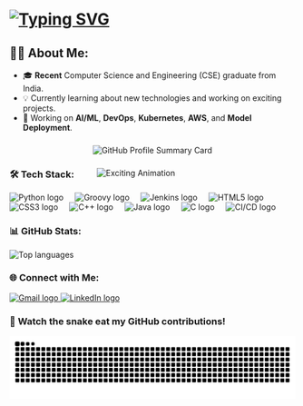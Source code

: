 # [![Typing SVG](https://readme-typing-svg.demolab.com?font=Doto&size=27&pause=1000&color=80F767&background=73FF8500&width=435&lines=Hi+There!+%F0%9F%91%8B;I'm+Mirang+Bhandari+%F0%9F%98%81)](https://git.io/typing-svg)

## 👨‍💻 About Me:
- 🎓 **Recent** Computer Science and Engineering (CSE) graduate from India.
- 💡 Currently learning about new technologies and working on exciting projects.
- 🚀 Working on **AI/ML**, **DevOps**, **Kubernetes**, **AWS**, and **Model Deployment**.

###

<div align="center">
  <img src="https://github-profile-summary-cards.vercel.app/api/cards/profile-details?username=Bloodwingv2&theme=dracula" alt="GitHub Profile Summary Card"/>
</div>

###

<img src="https://cdn.theatlantic.com/thumbor/MucfpOos0CrW_3s4_zV7iikMSJo=/0x0:2000x1125/976x549/media/img/mt/2021/06/GamersAndFraudNew/original.gif" alt="Exciting Animation" align="right" width="350" />

### 🛠️ **Tech Stack**:

<div align="left">
  <img src="https://cdn.jsdelivr.net/gh/devicons/devicon/icons/python/python-original.svg" height="40" alt="Python logo" />
  <img width="12" />
  <img src="https://cdn.jsdelivr.net/gh/devicons/devicon/icons/groovy/groovy-original.svg" height="40" alt="Groovy logo" />
  <img width="12" />
  <img src="https://cdn.jsdelivr.net/gh/devicons/devicon/icons/jenkins/jenkins-original.svg" height="40" alt="Jenkins logo" />
  <img width="12" />
  <img src="https://cdn.jsdelivr.net/gh/devicons/devicon/icons/html5/html5-original.svg" height="40" alt="HTML5 logo" />
  <img width="12" />
  <img src="https://cdn.jsdelivr.net/gh/devicons/devicon/icons/css3/css3-original.svg" height="40" alt="CSS3 logo" />
  <img width="12" />
  <img src="https://cdn.jsdelivr.net/gh/devicons/devicon/icons/cplusplus/cplusplus-original.svg" height="40" alt="C++ logo" />
  <img width="12" />
  <img src="https://cdn.jsdelivr.net/gh/devicons/devicon/icons/java/java-original.svg" height="40" alt="Java logo" />
  <img width="12" />
  <img src="https://cdn.jsdelivr.net/gh/devicons/devicon/icons/c/c-original.svg" height="40" alt="C logo" />
  <img width="12" />
  <img src="https://cdn.jsdelivr.net/gh/devicons/devicon/icons/docker/docker-original.svg" height="40" alt="CI/CD logo" />
</div>

### 📊 **GitHub Stats**:

<div align="left">
<img src="https://github-readme-stats.vercel.app/api/top-langs?username=Bloodwingv2&locale=en&hide_title=false&layout=compact&card_width=320&langs_count=5&theme=dracula&hide_border=false" height="140" alt="Top languages" />
</div>

###

### 🌐 **Connect with Me**:

<div align="left">
  <a href="mailto:bhandariumesh81@gmail.com" target="_blank">
    <img src="https://img.shields.io/static/v1?message=Gmail&logo=gmail&label=&color=D14836&logoColor=white&labelColor=&style=for-the-badge" height="35" alt="Gmail logo" />
  </a>

  <a href="https://www.linkedin.com/in/mirangbhandari/" target="_blank">
    <img src="https://img.shields.io/static/v1?message=LinkedIn&logo=linkedin&label=&color=0077B5&logoColor=white&labelColor=&style=for-the-badge" height="35" alt="LinkedIn logo" />
  </a>
</div>

###

### 🐍 **Watch the snake eat my GitHub contributions!**  

![Snake animation](https://github.com/Bloodwingv2/Bloodwingv2/blob/output/snake.svg)
